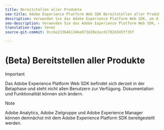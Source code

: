 ```yaml
---
title: Bereitstellen aller Produkte
seo-title: Adobe Experience Platform Web SDK Bereitstellen aller Produkte
description: Verwenden Sie das Adobe Experience Platform Web SDK, um die Produkte in der Adobe Experience Cloud bereitzustellen.
seo-description: Verwenden Sie das Adobe Experience Platform Web SDK, um die Produkte in der Adobe Experience Cloud bereitzustellen.
translation-type: tm+mt
source-git-commit: 0cc6e233646134be073d20e2acd1702d345ff35f

---
```



# (Beta) Bereitstellen aller Produkte

>[!IMPORTANT]
>
>Das Adobe Experience Platform Web SDK befindet sich derzeit in der Betaphase und steht nicht allen Benutzern zur Verfügung. Dokumentation und Funktionalität können sich ändern.

>[!NOTE]
>
>Adobe Analytics, Adobe Zielgruppe und Adobe Experience Manager können demnächst mit dem Adobe Experience Platform SDK bereitgestellt werden.

